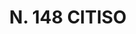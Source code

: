 ---
title: "N. 148 CITISO"
plant-name: "N. 148"
plant-number: "148"
plant-img1: "/assets/img/plant148_verso.jpg"
plant-img2: "/assets/img/plant148.jpg"
plant-xml: "/assets/xml/plant148.xml"
plant-title: "N. 148 CITISO"
plant-taxon-link: ""
plant-taxon-content: ""
layout: single-xml
---